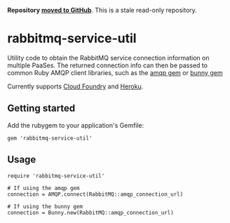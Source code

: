 **Repository [moved to GitHub](https://github.com/rabbitmq/rabbitmq-service-util)**.
This is a stale read-only repository.

# rabbitmq-service-util

Utility code to obtain the RabbitMQ service connection information on
multiple PaaSes.  The returned connection info can then be passed to
common Ruby AMQP client libraries, such as the
[amqp gem](https://github.com/ruby-amqp/amqp) or
[bunny gem](https://github.com/ruby-amqp/bunny)

Currently supports [Cloud Foundry](http://www.cloudfoundry.com) and
[Heroku](http://heroku.com).

## Getting started

Add the rubygem to your application's Gemfile:

    gem 'rabbitmq-service-util'

## Usage

    require 'rabbitmq-service-util'

    # If using the amqp gem
    connection = AMQP.connect(RabbitMQ::amqp_connection_url)

    # If using the bunny gem
    connection = Bunny.new(RabbitMQ::amqp_connection_url)
